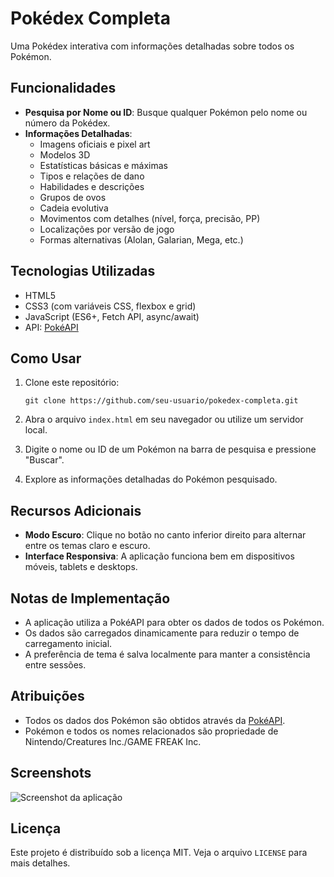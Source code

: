 # Pokédex Completa

Uma Pokédex interativa com informações detalhadas sobre todos os Pokémon.

## Funcionalidades

- **Pesquisa por Nome ou ID**: Busque qualquer Pokémon pelo nome ou número da Pokédex.
- **Informações Detalhadas**:
  - Imagens oficiais e pixel art
  - Modelos 3D
  - Estatísticas básicas e máximas
  - Tipos e relações de dano
  - Habilidades e descrições
  - Grupos de ovos
  - Cadeia evolutiva
  - Movimentos com detalhes (nível, força, precisão, PP)
  - Localizações por versão de jogo
  - Formas alternativas (Alolan, Galarian, Mega, etc.)

## Tecnologias Utilizadas

- HTML5
- CSS3 (com variáveis CSS, flexbox e grid)
- JavaScript (ES6+, Fetch API, async/await)
- API: [PokéAPI](https://pokeapi.co/)

## Como Usar

1. Clone este repositório:
   ```
   git clone https://github.com/seu-usuario/pokedex-completa.git
   ```

2. Abra o arquivo `index.html` em seu navegador ou utilize um servidor local.

3. Digite o nome ou ID de um Pokémon na barra de pesquisa e pressione "Buscar".

4. Explore as informações detalhadas do Pokémon pesquisado.

## Recursos Adicionais

- **Modo Escuro**: Clique no botão no canto inferior direito para alternar entre os temas claro e escuro.
- **Interface Responsiva**: A aplicação funciona bem em dispositivos móveis, tablets e desktops.

## Notas de Implementação

- A aplicação utiliza a PokéAPI para obter os dados de todos os Pokémon.
- Os dados são carregados dinamicamente para reduzir o tempo de carregamento inicial.
- A preferência de tema é salva localmente para manter a consistência entre sessões.

## Atribuições

- Todos os dados dos Pokémon são obtidos através da [PokéAPI](https://pokeapi.co/).
- Pokémon e todos os nomes relacionados são propriedade de Nintendo/Creatures Inc./GAME FREAK Inc.

## Screenshots

![Screenshot da aplicação](img/screenshot.png)

## Licença

Este projeto é distribuído sob a licença MIT. Veja o arquivo `LICENSE` para mais detalhes. 
